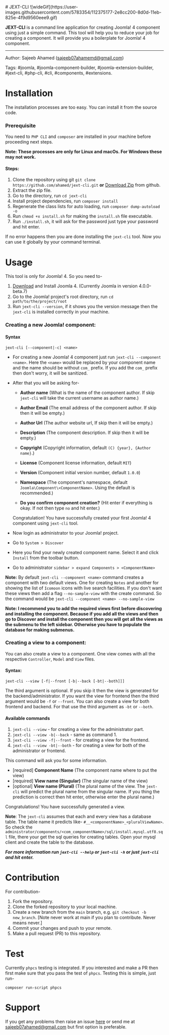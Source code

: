 <meta name="google-site-verification" content="PjAZuQwSJ3Tk5az36jsf8h_NAuxESseEDfqn1oaA-zc" />
# JEXT-CLI
![wideGif](https://user-images.githubusercontent.com/5783354/112375177-2e8cc200-8d0d-11eb-825e-4f9d9560eee9.gif)


**JEXT-CLI** is a command line application for creating Joomla! 4 component using just a simple command. This tool will help you to reduce your job for creating a component. It will provide you a boilerplate for Joomla! 4 component.

---
Author: Sajeeb Ahamed (sajeeb07ahamemd@gmail.com)

Tags: #joomla, #joomla-component-builder, #joomla-extension-builder, #jext-cli, #php-cli, #cli, #components, #extensions.


# Installation
The installation processes are too easy. You can install it from the source code.

### Prerequisite
You need to `PHP CLI` and `composer` are installed in your machine before proceeding next steps.

**Note: These processes are only for Linux and macOs. For Windows these may not work.**

#### Steps:
1. Clone the repository using git `git clone https://github.com/ahamed/jext-cli.git` **or** [Download Zip](https://github.com/ahamed/jext-cli/archive/v1.0.0-beta.1.zip) from github.
2. Extract the zip file.
3. Go to the directory, run `cd jext-cli`
4. Install project dependencies, run `composer install`
5. Regenerate the class lists for auto loading, run `composer dump-autoload -o`
6. Run `chmod +x install.sh` for making the `install.sh` file executable.
7. Run `./install.sh`, it will ask for the password just type your password and hit enter.

If no error happens then you are done installing the `jext-cli` tool. Now you can use it globally by your command terminal.

# Usage
This tool is only for Joomla! 4. So you need to-
1. [Download](https://www.joomla.org/announcements/release-news/5833-joomla-4-0-0-beta7-and-joomla-3-10-alpha5.html) and Install Joomla 4. (Currently Joomla in version 4.0.0-beta.7)
2. Go to the Joomla! project's root directory, run `cd path/to/the/project/root`
3. Run `jext-cli --version`, if it shows you the version message then the `jext-cli` is installed correctly in your machine.

### Creating a new Joomla! component:
#### Syntax
```shell
jext-cli [--component|-c] <name>
```

+ For creating a new Joomla! 4 component just run `jext-cli --component <name>`. Here the `<name>` would be replaced by your component name and the name should be without `com_` prefix. If you add the `com_` prefix then don't worry, it will be sanitized.

+ After that you will be asking for-
   + **Author name** (What is the name of the component author. If skip `jext-cli` will take the current username as author name.)

   + **Author Email** (The email address of the component author. If skip then it will be empty.)
   + **Author Url** (The author website url, If skip then it will be empty.)
   + **Description** (The component description. If skip then it will be empty.)
   + **Copyright** (Copyright information, default `(C) {year}, {Author name}`.)
   + **License** (Component license information, default `MIT`)
   + **Version** (Component initial version number, default `1.0.0`)
   + **Namespace** (The component's namespace, default `Joomla\Component\<ComponentName>`. Using the default is recommended.)
   + **Do you confirm component creation?** (Hit enter if everything is okay. If not then type `no` and hit enter.)

   Congratulation! You have successfully created your first Joomla! 4 component using `jext-cli` tool.
+ Now login as administrator to your Joomla! project.
+ Go to `System > Discover`
+ Here you find your newly created component name. Select it and click `Install` from the toolbar button.
+ Go to administrator `sidebar > expand Components > <ComponentName>`

**Note:** By default `jext-cli --component <name>` command creates a component with two default views. One for creating `Notes` and another for showing the list of `Icomoon` icons with live search facilities. If you don't want these views then add a flag `--no-sample-view` with the create command. So the command would be `jext-cli --component <name> --no-sample-view`

**Note: I recommend you to add the required views first before discovering and installing the component. Because if you add all the views and then go to Discover and install the component then you will get all the views as the submenu to the left sidebar. Otherwise you have to populate the database for making submenus.**

### Creating a view to a component:
You can also create a view to a component. One view comes with all the respective `Controller`, `Model` and `View` files.

#### Syntax:
```shell
jext-cli --view [-f|--front [-b|--back [-bt|--both]]]
```
The third argument is optional. If you skip it then the view is generated for the backend/administrator. If you want the view for frontend then the third argument would be `-f` or `--front`. You can also create a view for both frontend and backend. For that use the third argument as `-bt` or `--both`.

#### Available commands
1. `jext-cli --view` - for creating a view for the administrator part.
2. `jext-cli --view -b|--back` - same as command 1.
3. `jext-cli --view -f|--front` - for creating a view for the frontend.
4. `jext-cli --view -bt|--both` - for creating a view for both of the administrator or frontend.

This command will ask you for some information.
- [required] **Component Name** (The component name where to put the view)
- [required] **View name (Singular)** (The singular name of the view)
- [optional] **View name (Plural)** (The plural name of the view. The `jext-cli` will predict the plural name from the singular name. If you thing the prediction is correct then hit enter, otherwise enter the plural name.)

Congratulations! You have successfully generated a view.

**Note**: The `jext-cli` assumes that each and every view has a database table. The table name it predicts like- `#__<componentName>_<pluralViewName>`. So check the `administrator/components/<com_componentName>/sql/install.mysql.utf8.sql` file, there your get the sql queries for creating tables. Open your mysql client and create the table to the database.

___For more information run `jext-cli --help` or `jext-cli -h` or just `jext-cli` and hit enter.___

# Contribution
For contribution-
1. Fork the repository.
2. Clone the forked repository to your local machine.
3. Create a new branch from the `main` branch, e.g. `git checkout -b new_branch`. [Note never work at main if you plan to contribute. Never means never.]
4. Commit your changes and push to your remote.
5. Make a pull request (PR) to this repository.

# Test
Currently `phpcs` testing is integrated. If you interested and make a PR then first make sure that you pass the test of `phpcs`. Testing this is simple, just run-

```console
composer run-script phpcs
```

# Support
If you get any problems then raise an issue [here](https://github.com/ahamed/jext-cli/issues) or send me at [sajeeb07ahamed@gmail.com](mailto:sajeeb07ahamed@gmail.com) but first option is preferable.
